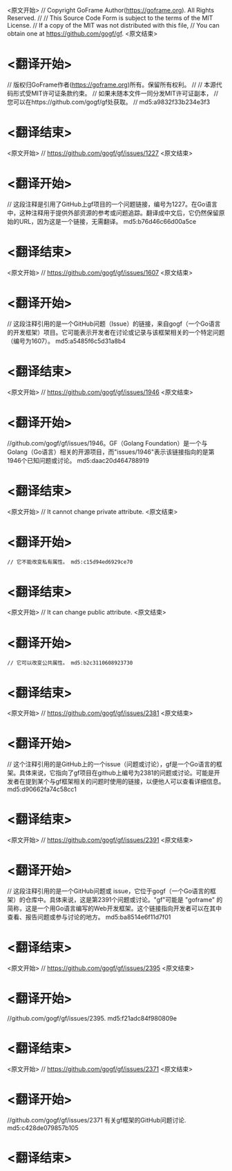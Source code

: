
<原文开始>
// Copyright GoFrame Author(https://goframe.org). All Rights Reserved.
//
// This Source Code Form is subject to the terms of the MIT License.
// If a copy of the MIT was not distributed with this file,
// You can obtain one at https://github.com/gogf/gf.
<原文结束>

# <翻译开始>
// 版权归GoFrame作者(https://goframe.org)所有。保留所有权利。
//
// 本源代码形式受MIT许可证条款约束。
// 如果未随本文件一同分发MIT许可证副本，
// 您可以在https://github.com/gogf/gf处获取。
// md5:a9832f33b234e3f3
# <翻译结束>


<原文开始>
// https://github.com/gogf/gf/issues/1227
<原文结束>

# <翻译开始>
// 这段注释是引用了GitHub上gf项目的一个问题链接，编号为1227。在Go语言中，这种注释用于提供外部资源的参考或问题追踪。翻译成中文后，它仍然保留原始的URL，因为这是一个链接，无需翻译。 md5:b76d46c66d00a5ce
# <翻译结束>


<原文开始>
// https://github.com/gogf/gf/issues/1607
<原文结束>

# <翻译开始>
// 这段注释引用的是一个GitHub问题（Issue）的链接，来自gogf（一个Go语言的开发框架）项目。它可能表示开发者在讨论或记录与该框架相关的一个特定问题（编号为1607）。 md5:a5485f6c5d31a8b4
# <翻译结束>


<原文开始>
// https://github.com/gogf/gf/issues/1946
<原文结束>

# <翻译开始>
//github.com/gogf/gf/issues/1946。GF（Golang Foundation）是一个与Golang（Go语言）相关的开源项目，而"issues/1946"表示该链接指向的是第1946个已知问题或讨论。 md5:daac20d464788919
# <翻译结束>


<原文开始>
// It cannot change private attribute.
<原文结束>

# <翻译开始>
	// 它不能改变私有属性。 md5:c15d94ed6929ce70
# <翻译结束>


<原文开始>
// It can change public attribute.
<原文结束>

# <翻译开始>
	// 它可以改变公共属性。 md5:b2c3110608923730
# <翻译结束>


<原文开始>
// https://github.com/gogf/gf/issues/2381
<原文结束>

# <翻译开始>
// 这个注释引用的是GitHub上的一个issue（问题或讨论），gf是一个Go语言的框架。具体来说，它指向了gf项目在github上编号为2381的问题或讨论。可能是开发者在提到某个与gf框架相关的问题时使用的链接，以便他人可以查看详细信息。 md5:d90662fa74c58cc1
# <翻译结束>


<原文开始>
// https://github.com/gogf/gf/issues/2391
<原文结束>

# <翻译开始>
// 这段注释引用的是一个GitHub问题或 issue，它位于gogf（一个Go语言的框架）的仓库中。具体来说，这是第2391个问题或讨论。"gf"可能是 "goframe" 的简称，这是一个用Go语言编写的Web开发框架。这个链接指向开发者可以在其中查看、报告问题或参与讨论的地方。 md5:ba8514e6f11d7f01
# <翻译结束>


<原文开始>
// https://github.com/gogf/gf/issues/2395
<原文结束>

# <翻译开始>
//github.com/gogf/gf/issues/2395. md5:f21adc84f980809e
# <翻译结束>


<原文开始>
// https://github.com/gogf/gf/issues/2371
<原文结束>

# <翻译开始>
//github.com/gogf/gf/issues/2371 有关gf框架的GitHub问题讨论. md5:c428de079857b105
# <翻译结束>


